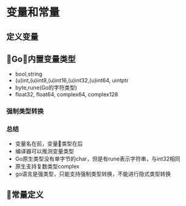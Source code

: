 # 变量和常量
## 定义变量

## Go内置变量类型
* bool,string
* (u)int,(u)int8,(u)int16,(u)int32,(u)int64, uintptr
* byte,rune(Go的字符类型)
* float32, float64, complex64, complex128 

### 强制类型转换

### 总结
* 变量名在前，变量类型在后
* 编译器可以推测变量类型
* Go原生类型没有单字节的char，但是有rune表示字符串，与int32相同
* 原生支持复数类型complex
* go语言是强类型，只能支持强制类型转换，不能进行隐式类型转换

## 常量定义
